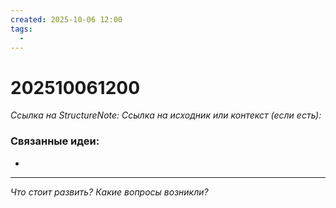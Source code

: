 ```yaml
---
created: 2025-10-06 12:00
tags:
  -
---
```

# 202510061200
*Ссылка на StructureNote:*
*Ссылка на исходник или контекст (если есть):* 

### Связанные идеи:
* 
---

*Что стоит развить? Какие вопросы возникли?*